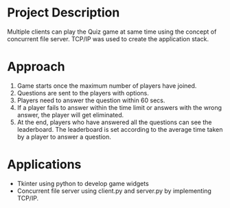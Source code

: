 # Project Description 
Multiple clients can play the Quiz game at same time using the concept of concurrent file server. TCP/IP was used to create the application stack.

# Approach
1. Game starts once the maximum number of players have joined.
2. Questions are sent to the players with options.
3. Players need to answer the question within 60 secs.
4. If a player fails to answer within the time limit or answers with the wrong answer, the player will
get eliminated.
5. At the end, players who have answered all the questions can see the leaderboard. The
leaderboard is set according to the average time taken by a player to answer a question.

# Applications
- Tkinter using python to develop game widgets
- Concurrent file server using client.py and server.py by implementing TCP/IP.
